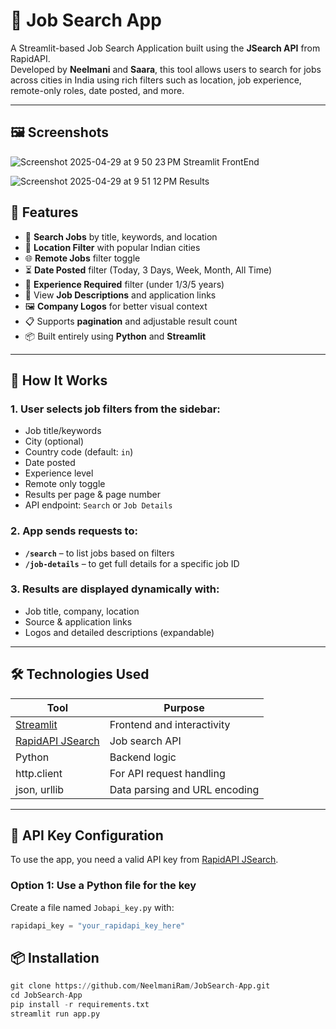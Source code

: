 # 💼 Job Search App

A Streamlit-based Job Search Application built using the **JSearch API** from RapidAPI.  
Developed by **Neelmani** and **Saara**, this tool allows users to search for jobs across cities in India using rich filters such as location, job experience, remote-only roles, date posted, and more.

---
## 🖼️ Screenshots 
![Screenshot 2025-04-29 at 9 50 23 PM](https://github.com/user-attachments/assets/b7e1041f-3804-4284-a564-ea8596621df4)
Streamlit FrontEnd

![Screenshot 2025-04-29 at 9 51 12 PM](https://github.com/user-attachments/assets/0aec1750-e4af-444a-9d81-05b66af887ee)
Results



## 📌 Features

- 🔎 **Search Jobs** by title, keywords, and location
- 📍 **Location Filter** with popular Indian cities
- 🌐 **Remote Jobs** filter toggle
- ⏳ **Date Posted** filter (Today, 3 Days, Week, Month, All Time)
- 🧠 **Experience Required** filter (under 1/3/5 years)
- 📄 View **Job Descriptions** and application links
- 🖼️ **Company Logos** for better visual context
- 📋 Supports **pagination** and adjustable result count
- 📦 Built entirely using **Python** and **Streamlit**

---

## 🚀 How It Works

### 1. User selects job filters from the sidebar:
- Job title/keywords
- City (optional)
- Country code (default: `in`)
- Date posted
- Experience level
- Remote only toggle
- Results per page & page number
- API endpoint: `Search` or `Job Details`

### 2. App sends requests to:
- **`/search`** – to list jobs based on filters
- **`/job-details`** – to get full details for a specific job ID

### 3. Results are displayed dynamically with:
- Job title, company, location
- Source & application links
- Logos and detailed descriptions (expandable)

---

## 🛠️ Technologies Used

| Tool        | Purpose                      |
|-------------|------------------------------|
| [Streamlit](https://streamlit.io/) | Frontend and interactivity |
| [RapidAPI JSearch](https://rapidapi.com/letscrape-6bRBa3QguO5/api/jsearch) | Job search API |
| Python      | Backend logic                |
| http.client | For API request handling     |
| json, urllib | Data parsing and URL encoding |

---

## 🔐 API Key Configuration

To use the app, you need a valid API key from [RapidAPI JSearch](https://rapidapi.com/letscrape-6bRBa3QguO5/api/jsearch).

### Option 1: Use a Python file for the key
Create a file named `Jobapi_key.py` with:
```python
rapidapi_key = "your_rapidapi_key_here"
```

## 📦 Installation

```python
git clone https://github.com/NeelmaniRam/JobSearch-App.git
cd JobSearch-App
pip install -r requirements.txt
streamlit run app.py
```

